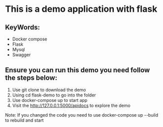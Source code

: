 # This is a demo application with flask

## KeyWords: 
- Docker compose
- Flask 
- Mysql 
- Swagger 

## Ensure you can run this demo you need follow the steps below:

1. Use git clone to download the demo
1. Using cd flask-demo to go into the folder
1. Use docker-compose up to start app
1. Visit the http://127.0.0.1:5000/apidocs to explore the demo

Note: If you changed the code you need to use docker-compose up --build to rebuild and start